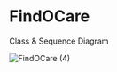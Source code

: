 # FindOCare
Class & Sequence Diagram

![FindOCare (4)](https://user-images.githubusercontent.com/113447127/199375978-d771aab4-a1f2-41b8-b12e-1ddbd8b9f8e0.png)

